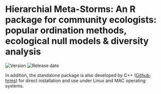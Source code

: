 # Hierarchial Meta-Storms: An R package for community ecologists: popular ordination methods, ecological null models & diversity analysis


![Version](https://img.shields.io/badge/Version-1.01%20-brightgreen) 
![Release date](https://img.shields.io/badge/Released%20date-Nov.%2018%2C%202020-brightgreen)



In addition, the standalone package is also developed by C++ ([Github: hrms](https://github.com/qdu-bioinfo/hierarchical-meta-storms.git)) for direct installation and use under Linux and MAC operating systems.



